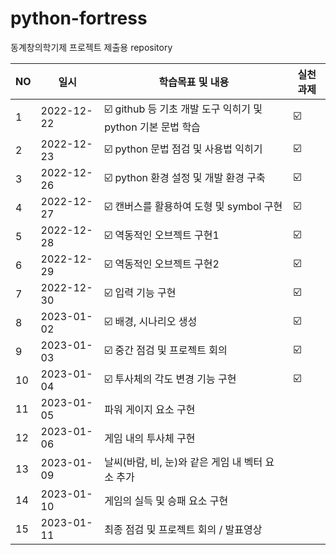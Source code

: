 # python-fortress
동계창의학기제 프로젝트 제출용 repository

| NO | 일시 | 학습목표 및 내용 | 실천과제 |
| ------ | ------ | ----------- | ------ |
| 1 | 2022-12-22 | ☑️ github 등 기초 개발 도구 익히기 및 python 기본 문법 학습 | ☑️ |
| 2 | 2022-12-23 | ☑️ python 문법 점검 및 사용법 익히기 | ☑️ |
| 3 | 2022-12-26 | ☑️ python 환경 설정 및 개발 환경 구축 | ☑️ |
| 4 | 2022-12-27 | ☑️ 캔버스를 활용하여 도형 및 symbol 구현 | ☑️ |
| 5 | 2022-12-28 | ☑️ 역동적인 오브젝트 구현1 | ☑️ |
| 6 | 2022-12-29 | ☑️ 역동적인 오브젝트 구현2 | ☑️ |
| 7 | 2022-12-30 | ☑️ 입력 기능 구현 | ☑️ |
| 8 | 2023-01-02 | ☑️ 배경, 시나리오 생성 | ☑️ |
| 9 | 2023-01-03 | ☑️ 중간 점검 및 프로젝트 회의 | ☑️ |
| 10 | 2023-01-04 | ☑️ 투사체의 각도 변경 기능 구현 | ☑️ |
| 11 | 2023-01-05 |  파워 게이지 요소 구현 | |
| 12 | 2023-01-06 |  게임 내의 투사체 구현 | |
| 13 | 2023-01-09 |  날씨(바람, 비, 눈)와 같은 게임 내 벡터 요소 추가 | |
| 14 | 2023-01-10 |  게임의 실득 및 승패 요소 구현 |  |
| 15 | 2023-01-11 |  최종 점검 및 프로젝트 회의 / 발표영상 |  |
